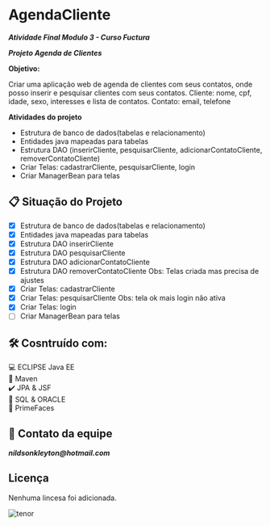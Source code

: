 # AgendaCliente

**_Atividade Final Modulo 3 - Curso Fuctura_**

**_Projeto Agenda de Clientes_**

**Objetivo:**

Criar uma aplicação web de agenda de clientes com seus contatos, onde posso inserir e pesquisar clientes com seus contatos.
Cliente: nome, cpf, idade, sexo, interesses e lista de contatos.
Contato: email, telefone

**Atividades do projeto**

- Estrutura de banco de dados(tabelas e relacionamento)
- Entidades java mapeadas para tabelas 
- Estrutura DAO (inserirCliente, pesquisarCliente, adicionarContatoCliente, removerContatoCliente)
- Criar Telas: cadastrarCliente, pesquisarCliente, login
- Criar ManagerBean para telas

## :clipboard: Situação do Projeto

- [x] Estrutura de banco de dados(tabelas e relacionamento)
- [x] Entidades java mapeadas para tabelas 
- [x] Estrutura DAO inserirCliente
- [x] Estrutura DAO pesquisarCliente
- [x] Estrutura DAO adicionarContatoCliente
- [x] Estrutura DAO removerContatoCliente
Obs: Telas criada mas precisa de ajustes
- [x] Criar Telas: cadastrarCliente
- [x] Criar Telas: pesquisarCliente
Obs: tela ok mais login não ativa
- [x] Criar Telas: login
- [ ] Criar ManagerBean para telas

## 🛠 Cosntruído com:
:computer: ECLIPSE Java EE <br>
:space_invader: Maven<br>
:heavy_check_mark: JPA & JSF  <br>
:bank: SQL & ORACLE <br>
:robot: PrimeFaces <br>

## :postbox: Contato da equipe
**_nildsonkleyton@hotmail.com_**

## Licença
Nenhuma lincesa foi adicionada.

![tenor](https://media1.tenor.com/images/505ddb5e0b0e8c3e96b66e1469ef47c1/tenor.gif?itemid=4903969) 
